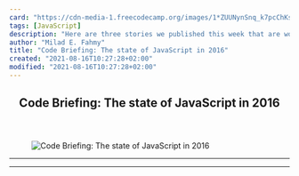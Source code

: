 ```yaml
---
card: "https://cdn-media-1.freecodecamp.org/images/1*ZUUNynSnq_k7pcChKsJaMA.png"
tags: [JavaScript]
description: "Here are three stories we published this week that are worth "
author: "Milad E. Fahmy"
title: "Code Briefing: The state of JavaScript in 2016"
created: "2021-08-16T10:27:28+02:00"
modified: "2021-08-16T10:27:28+02:00"
---
```

<div class="site-wrapper">
<main id="site-main" class="site-main outer">
<div class="inner">
<article class="post-full post tag-javascript tag-web-development tag-programming tag-apple tag-tech ">
<header class="post-full-header">
<h1 class="post-full-title">Code Briefing: The state of JavaScript in 2016</h1>
</header>
<figure class="post-full-image">
<picture>
<source media="(max-width: 700px)" sizes="1px" srcset="data:image/gif;base64,R0lGODlhAQABAIAAAAAAAP///yH5BAEAAAAALAAAAAABAAEAAAIBRAA7 1w">
<source media="(min-width: 701px)" sizes="(max-width: 800px) 400px,
(max-width: 1170px) 700px,
1400px" srcset="https://cdn-media-1.freecodecamp.org/images/1*ZUUNynSnq_k7pcChKsJaMA.png 300w,
https://cdn-media-1.freecodecamp.org/images/1*ZUUNynSnq_k7pcChKsJaMA.png 600w,
https://cdn-media-1.freecodecamp.org/images/1*ZUUNynSnq_k7pcChKsJaMA.png 1000w,
https://cdn-media-1.freecodecamp.org/images/1*ZUUNynSnq_k7pcChKsJaMA.png 2000w">
<img onerror="this.style.display='none'" src="https://cdn-media-1.freecodecamp.org/images/1*ZUUNynSnq_k7pcChKsJaMA.png" alt="Code Briefing: The state of JavaScript in 2016">
</picture>
</figure>
<section class="post-full-content">
<div class="post-content">
</div>
<hr>
<hr>
</section>
</article>
</div>
</main>
</div>
<!-- Google Tag Manager (noscript) -->
<!-- End Google Tag Manager (noscript) -->
